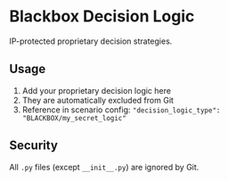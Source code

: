 # Blackbox Decision Logic

IP-protected proprietary decision strategies.

## Usage
1. Add your proprietary decision logic here
2. They are automatically excluded from Git
3. Reference in scenario config: `"decision_logic_type": "BLACKBOX/my_secret_logic"`

## Security
All `.py` files (except `__init__.py`) are ignored by Git.